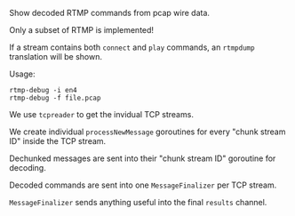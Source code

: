 Show decoded RTMP commands from pcap wire data.

Only a subset of RTMP is implemented!

If a stream contains both `connect` and `play` commands, an `rtmpdump` translation will be shown.

Usage:
```
rtmp-debug -i en4
rtmp-debug -f file.pcap
```

We use `tcpreader` to get the invidual TCP streams.

We create individual `processNewMessage` goroutines for every "chunk stream ID" inside the TCP stream.

Dechunked messages are sent into their "chunk stream ID" goroutine for decoding.

Decoded commands are sent into one `MessageFinalizer` per TCP stream.

`MessageFinalizer` sends anything useful into the final `results` channel.
